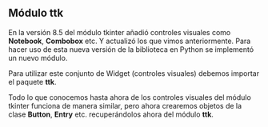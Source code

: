 ## Módulo ttk

En la versión 8.5 del módulo tkinter añadió controles visuales como **Notebook**, **Combobox** etc. Y actualizó los que vimos anteriormente. Para hacer uso de esta nueva versión de la biblioteca en Python se implementó un nuevo módulo.

Para utilizar este conjunto de Widget (controles visuales) debemos importar el paquete **ttk**.

Todo lo que conocemos hasta ahora de los controles visuales del módulo tkinter funciona de manera similar, pero ahora crearemos objetos de la clase **Button**, **Entry** etc. recuperándolos ahora del módulo **ttk**.
